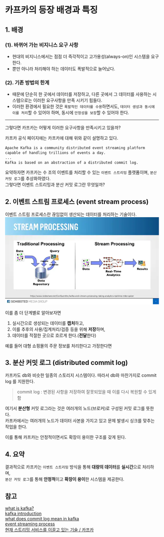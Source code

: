 # 카프카의 등장 배경과 특징


## 1. 배경

### (1). 바뀌어 가는 비지니스 요구 사항
* 현대의 비지니스에서는 점점 더 즉각적이고 고가용성(always-on)인 시스템을 요구한다.
* 뿐만 아니라 처리해야 하는 데이터도 폭발적으로 늘어났다.

### (2). 기존 방법의 한계
* 때문에 단순히 한 곳에서 데이터를 저장하고, 다른 곳에서 그 데이터를 사용하는 시스템으로는 이러한 요구사항을 만족 시키기 힘들다.
* 이러한 환경에서 필요한 것은 `폭발적인 데이터를 수용`하면서도, `데이터 생성과 동시에 이를 처리`할 수 있어야 하며,
동시에 `안정성을 보장`할 수 있어야 한다.

---

그렇다면 카프카는 어떻게 이러한 요구사항을 만족시키고 있을까?

카프카 공식 페이지에는 카프카에 대해 위와 같이 설명하고 있다.
```
Apache Kafka is a community distributed event streaming platform
capable of handling trillions of events a day. 
...
Kafka is based on an abstraction of a distributed commit log.
```
요약하자면 카프카는 수 조의 이벤트를 처리할 수 있는 `이벤트 스트리밍` 플랫폼이며, `분산 커밋 로그`를 추상화하였다.  
그렇다면 이벤트 스트리밍과 분산 커밋 로그란 무엇일까?

## 2. 이벤트 스트림 프로세스 (event stream process)

이벤트 스트림 프로세스란 끊임없이 생산되는 데이터를 처리하는 기술이다.  
![](images/event-stream-processing-using-kafka-streams.webp)

이를 좀 더 단계별로 알아보자면 
1. 실시간으로 생성되는 데이터를 **캡처**하고,
2. 이를 추후의 사용/집계처리/검증 등을 위해 **저장**하며,
3. 데이터를 적절한 곳으로 흐르게 한다.(**전달**한다)

예를 들어 대형 쇼핑몰의 주문 정보를 처리한다고 가정한다면


## 3. 분산 커밋 로그 (distributed commit log)

카프카도 db와 비슷한 일종의 스토리지 시스템이다. 따라서 db와 마찬가지로 commit log 를 지원한다.  

> commit log : 변경된 사항을 저장하여 잘못되었을 때 이를 다시 복원할 수 있게 함

여기서 **분산형** 커밋 로그라는 것은 여러개의 노드(브로커)로 구성된 커밋 로그를 뜻한다.  
카프카에서는 여러개의 노드가 데이터 사본을 가지고 있고 문제 발생시 싱크를 맞추는 작업을 한다.

이를 통해 카프카는 안정적이면서도 확장이 용이한 구조를 갖게 된다.

## 4. 요약

결과적으로 카프카는 `이벤트 스트리밍` 방식을 통해 **대량의 데이터**를 **실시간**으로 처리하며,  
`분산 커밋 로그`를 통해 **안정적**이고 **확장이 용이**한 시스템을 제공한다. 

## 참고

[what is kafka?](https://www.confluent.io/what-is-apache-kafka/?utm_medium=sem&utm_source=google&utm_campaign=ch.sem_br.nonbrand_tp.prs_tgt.kafka_mt.xct_rgn.apac_lng.eng_dv.all_con.kafka-general&utm_term=apache%20kafka&creative=&device=c&placement=&gclid=Cj0KCQjwpreJBhDvARIsAF1_BU3r6dLLSmJzzzay99zmdi8sJ_rYjEgl3m3m6FC9c8PN-SoMjqofNpQaAoqdEALw_wcB)  
[kafka introduction](https://kafka.apache.org/intro)  
[what does commit log mean in kafka](https://stackoverflow.com/questions/45138862/what-does-commit-log-mean-in-kafka)  
[event streaming process](https://hazelcast.com/glossary/event-stream-processing/)  
[현재 스트리밍 서비스를 이끌고 있는 기술 / 카프카](https://imspear.tistory.com/90)